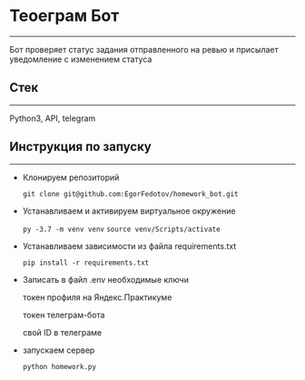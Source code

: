 
# Теоеграм Бот
***
Бот проверяет статус задания отправленного на ревью и присылает уведомление с изменением статуса

## Стек
***
Python3, API, telegram

## Инструкция по запуску
***
* Клонируем репозиторий

	`
	git clone git@github.com:EgorFedotov/homework_bot.git
	`


* Устанавливаем и активируем виртуальное окружение  

	`
    py -3.7 -m venv venv
    `
    `
    source venv/Scripts/activate
    `
   
   
* Устанавливаем зависимости из файла requirements.txt
 
	`
    pip install -r requirements.txt
    `
 

* Записать в файл .env необходимые ключи

    токен профиля на Яндекс.Практикуме

    токен телеграм-бота

    свой ID в телеграме


* запускаем сервер 

    `
	python homework.py
    `
